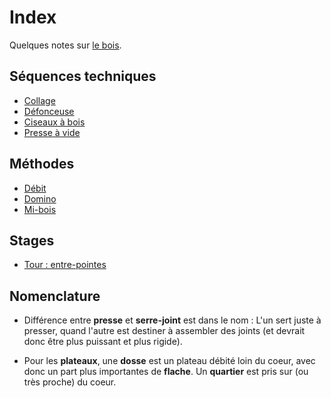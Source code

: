 # Index

Quelques notes sur [le bois](bois/README.md).

## Séquences techniques

* [Collage](sequences_techniques/collage.md)
* [Défonceuse](sequences_techniques/defonceuse.md)
* [Ciseaux à bois](sequences_techniques/ciseaux.md)
* [Presse à vide](sequences_techniques/presse_a_vide.md)

## Méthodes

* [Débit](methodes/debit.md)
* [Domino](methodes/domino.md)
* [Mi-bois](methodes/mibois.md)

## Stages

* [Tour : entre-pointes](tournage/stage1-entrepointes.md)

## Nomenclature

* Différence entre **presse** et **serre-joint** est dans le nom : L'un sert juste à presser, quand l'autre est destiner à assembler des joints (et devrait donc être plus puissant et plus rigide).

* Pour les **plateaux**, une **dosse** est un plateau débité loin du coeur, avec donc un part plus importantes de **flache**. Un **quartier** est pris sur (ou très proche) du coeur.
